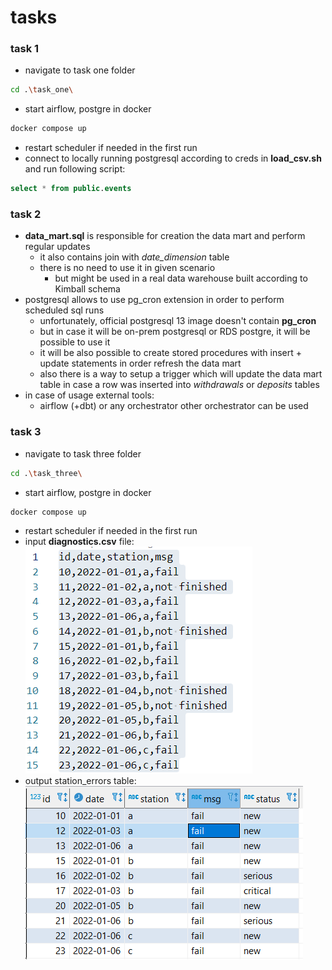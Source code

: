 # tasks

### task 1

- navigate to task one folder
```sh
cd .\task_one\
```
- start airflow, postgre in docker
```sh
docker compose up
```
- restart scheduler if needed in the first run
- connect to locally running postgresql according to creds in **load_csv.sh** and run following script:
```sql
select * from public.events
```

### task 2
- **data_mart.sql** is responsible for creation the data mart and perform regular updates
    - it also contains join with *date_dimension* table
    - there is no need to use it in given scenario
        - but might be used in a real data warehouse built according to Kimball schema
- postgresql allows to use pg_cron extension in order to perform scheduled sql runs
    - unfortunately, official postgresql 13 image doesn't contain **pg_cron** 
    - but in case it will be on-prem postgresql or RDS postgre, it will be possible to use it
    - it will be also possible to create stored procedures with insert + update statements in order refresh the data mart
    - also there is a way to setup a trigger which will update the data mart table in case a row was inserted into *withdrawals* or *deposits* tables
- in case of usage external tools:
    - airflow (+dbt) or any orchestrator other orchestrator can be used

### task 3
- navigate to task three folder
```sh
cd .\task_three\
```
- start airflow, postgre in docker
```sh
docker compose up
```
- restart scheduler if needed in the first run
- input **diagnostics.csv** file:
![diagnostics.csv](image.png)
- output station_errors table:
![alt text](image-1.png)